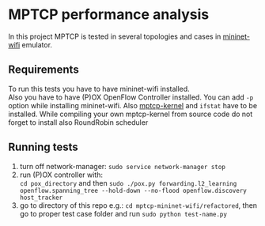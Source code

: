 # MPTCP performance analysis
In this project MPTCP is tested in several topologies and cases in [mininet-wifi](https://github.com/intrig-unicamp/mininet-wifi) emulator.

## Requirements
To run this tests you have to have mininet-wifi installed.<br>Also you have to have (P)OX OpenFlow Controller installed. You can add `-p` option while installing mininet-wifi. Also [mptcp-kernel](https://www.multipath-tcp.org/) and `ifstat` have to be installed. While compiling your own mptcp-kernel from source code do not forget to install also RoundRobin scheduler

## Running tests
1. turn off network-manager: `sudo service network-manager stop`<br>
2. run (P)OX controller with:<br>`cd pox_directory` and then `sudo ./pox.py forwarding.l2_learning openflow.spanning_tree --hold-down --no-flood openflow.discovery host_tracker`<br>
3. go to directory of this repo e.g.: `cd mptcp-mininet-wifi/refactored`, then go to proper test case folder and run `sudo python test-name.py`
